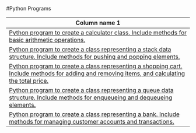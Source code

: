 #Python Programs

|Column name 1|
---|
|[Python program to create a calculator class. Include methods for basic arithmetic operations.](https://github.com/Avantik23/program2/blob/main/Calculator.py)
|[Python program to create a class representing a stack data structure. Include methods for pushing and popping elements.](https://github.com/Avantik23/program2/blob/main/stack.py)|
|[Python program to create a class representing a shopping cart. Include methods for adding and removing items, and calculating the total price.](https://github.com/Avantik23/program2/blob/main/shopping_cart.py)|
|[Python program to create a class representing a queue data structure. Include methods for enqueueing and dequeueing elements.](https://github.com/Avantik23/program2/blob/main/queue_.py)|
|[Python program to create a class representing a bank. Include methods for managing customer accounts and transactions.](https://github.com/Avantik23/program2/blob/main/Bank.py)|
